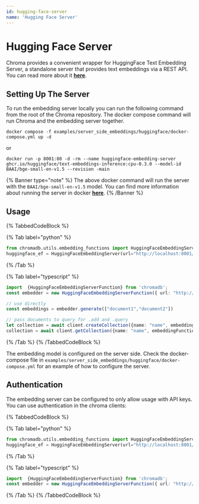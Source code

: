 ```yaml
---
id: hugging-face-server
name: 'Hugging Face Server'
---
```


# Hugging Face Server

Chroma provides a convenient wrapper for HuggingFace Text Embedding Server, a standalone server that provides text embeddings via a REST API. You can read more about it [**here**](https://github.com/huggingface/text-embeddings-inference).

## Setting Up The Server

To run the embedding server locally you can run the following command from the root of the Chroma repository. The docker compose command will run Chroma and the embedding server together.

```terminal
docker compose -f examples/server_side_embeddings/huggingface/docker-compose.yml up -d
```

or

```terminal
docker run -p 8001:80 -d -rm --name huggingface-embedding-server ghcr.io/huggingface/text-embeddings-inference:cpu-0.3.0 --model-id BAAI/bge-small-en-v1.5 --revision -main
```

{% Banner type="note" %}
The above docker command will run the server with the `BAAI/bge-small-en-v1.5` model. You can find more information about running the server in docker [**here**](https://github.com/huggingface/text-embeddings-inference#docker).
{% /Banner %}

## Usage

{% TabbedCodeBlock %}

{% Tab label="python" %}

```python
from chromadb.utils.embedding_functions import HuggingFaceEmbeddingServer
huggingface_ef = HuggingFaceEmbeddingServer(url="http://localhost:8001/embed")
```

{% /Tab %}

{% Tab label="typescript" %}


```typescript
import  {HuggingFaceEmbeddingServerFunction} from 'chromadb';
const embedder = new HuggingFaceEmbeddingServerFunction({ url: "http://localhost:8001/embed" })

// use directly
const embeddings = embedder.generate(["document1","document2"])

// pass documents to query for .add and .query
let collection = await client.createCollection({name: "name", embeddingFunction: embedder})
collection = await client.getCollection({name: "name", embeddingFunction: embedder})
```

{% /Tab %}
{% /TabbedCodeBlock %}

The embedding model is configured on the server side. Check the docker-compose file in `examples/server_side_embeddings/huggingface/docker-compose.yml` for an example of how to configure the server.

## Authentication

The embedding server can be configured to only allow usage with API keys.
You can use authentication in the chroma clients:

{% TabbedCodeBlock %}

{% Tab label="python" %}

```python
from chromadb.utils.embedding_functions import HuggingFaceEmbeddingServer
huggingface_ef = HuggingFaceEmbeddingServer(url="http://localhost:8001/embed", api_key="your secret key")
```

{% /Tab %}

{% Tab label="typescript" %}


```typescript
import  {HuggingFaceEmbeddingServerFunction} from 'chromadb';
const embedder = new HuggingFaceEmbeddingServerFunction({ url: "http://localhost:8001/embed", apiKey: "your secret key" })
```

{% /Tab %}
{% /TabbedCodeBlock %}
